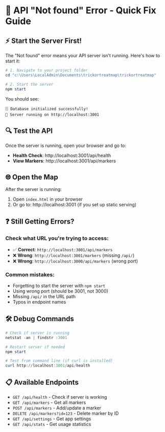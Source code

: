 # 🚨 API "Not found" Error - Quick Fix Guide

## ⚡ **Start the Server First!**

The "Not found" error means your API server isn't running. Here's how to start it:

```powershell
# 1. Navigate to your project folder
cd "c:\Users\LocalAdmin\Documents\trickortreatmap\trickortreatmap"

# 2. Start the server
npm start
```

You should see:
```
🗄️ Database initialized successfully!
🚀 Server running on http://localhost:3001
```

## 🔍 **Test the API**

Once the server is running, open your browser and go to:
- **Health Check**: http://localhost:3001/api/health
- **View Markers**: http://localhost:3001/api/markers

## 🌐 **Open the Map**

After the server is running:
1. Open `index.html` in your browser
2. Or go to: http://localhost:3001 (if you set up static serving)

## ❓ **Still Getting Errors?**

### Check what URL you're trying to access:
- ✅ **Correct**: `http://localhost:3001/api/markers`
- ❌ **Wrong**: `http://localhost:3001/markers` (missing `/api/`)
- ❌ **Wrong**: `http://localhost:3000/api/markers` (wrong port)

### Common mistakes:
- Forgetting to start the server with `npm start`
- Using wrong port (should be 3001, not 3000)
- Missing `/api/` in the URL path
- Typos in endpoint names

## 🛠️ **Debug Commands**

```powershell
# Check if server is running
netstat -an | findstr :3001

# Restart server if needed
npm start

# Test from command line (if curl is installed)
curl http://localhost:3001/api/health
```

## 📋 **Available Endpoints**
- `GET /api/health` - Check if server is working
- `GET /api/markers` - Get all markers
- `POST /api/markers` - Add/update a marker
- `DELETE /api/markers?id=123` - Delete marker by ID
- `GET /api/settings` - Get app settings
- `GET /api/stats` - Get usage statistics